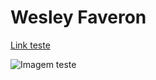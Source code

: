 # Wesley Faveron

[Link teste](http://madematica.blogspot.com/)

![Imagem teste](https://ichef.bbci.co.uk/news/640/cpsprodpb/164EE/production/_109347319_gettyimages-611195980.jpg "Matemática")

